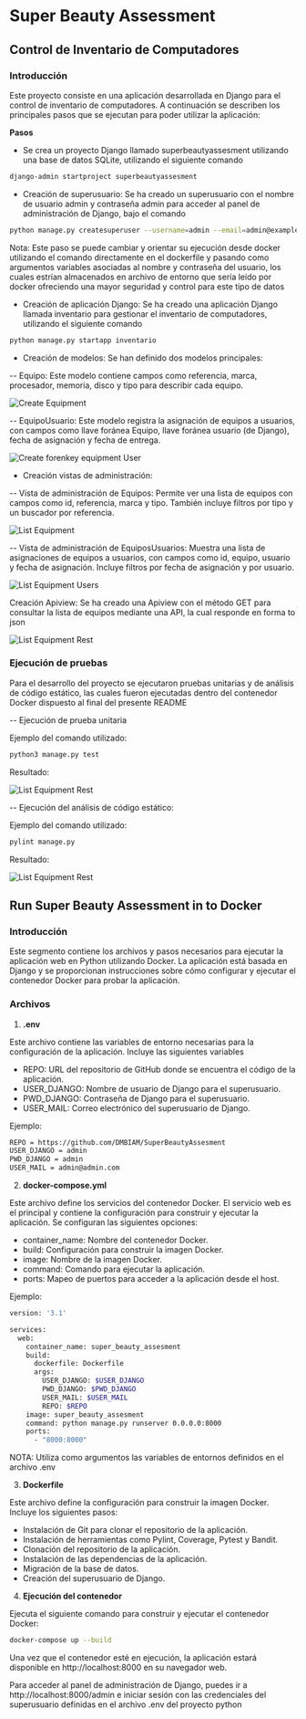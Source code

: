 # Super Beauty Assessment

## Control de Inventario de Computadores

### Introducción

Este proyecto consiste en una aplicación desarrollada en Django para el control de inventario de computadores. A continuación se describen los principales pasos que se ejecutan para poder utilizar la aplicación:

**Pasos**
- Se crea un proyecto Django llamado superbeautyassesment utilizando una base de datos SQLite, utilizando el siguiente comando

```bash
django-admin startproject superbeautyassesment
```
- Creación de superusuario: Se ha creado un superusuario con el nombre de usuario admin y contraseña admin para acceder al panel de administración de Django, bajo el comando 

```bash
python manage.py createsuperuser --username=admin --email=admin@example.com
```

Nota: Este paso se puede cambiar y orientar su ejecución desde docker utilizando el comando directamente en el dockerfile y pasando como argumentos variables asociadas al nombre y contraseña del usuario, los cuales estrían almacenados en archivo de entorno que sería leído por docker ofreciendo una mayor seguridad y control para este tipo de datos

- Creación de aplicación Django: Se ha creado una aplicación Django llamada inventario para gestionar el inventario de computadores, utilizando el siguiente comando

```bash
python manage.py startapp inventario
```

- Creación de modelos: Se han definido dos modelos principales:

-- Equipo: Este modelo contiene campos como referencia, marca, procesador, memoria, disco y tipo para describir cada equipo.

![Create Equipment](https://github.com/DMBIAM/SuperBeautyAssesment/blob/main/pic-evidence/add_equipment.png)

-- EquipoUsuario: Este modelo registra la asignación de equipos a usuarios, con campos como llave foránea Equipo, llave foránea usuario (de Django), fecha de asignación y fecha de entrega.

![Create forenkey equipment User](https://github.com/DMBIAM/SuperBeautyAssesment/blob/main/pic-evidence/add_equipment_user.png)

- Creación vistas de administración:

-- Vista de administración de Equipos: Permite ver una lista de equipos con campos como id, referencia, marca y tipo. También incluye filtros por tipo y un buscador por referencia.

![List Equipment](https://github.com/DMBIAM/SuperBeautyAssesment/blob/main/pic-evidence/list_equipment.png)

-- Vista de administración de EquiposUsuarios: Muestra una lista de asignaciones de equipos a usuarios, con campos como id, equipo, usuario y fecha de asignación. Incluye filtros por fecha de asignación y por usuario.

![List Equipment Users](https://github.com/DMBIAM/SuperBeautyAssesment/blob/main/pic-evidence/list_equipment_user.png)

Creación Apiview: Se ha creado una Apiview con el método GET para consultar la lista de equipos mediante una API, la cual responde en forma to json 

![List Equipment Rest](https://github.com/DMBIAM/SuperBeautyAssesment/blob/main/pic-evidence/rest_get_equipment.png)

### Ejecución de pruebas

Para el desarrollo del proyecto se ejecutaron pruebas unitarias y de análisis de código estático, las cuales fueron ejecutadas dentro del contenedor Docker dispuesto al final del presente README


-- Ejecución de prueba unitaria 

Ejemplo del comando utilizado:

```bash
python3 manage.py test
```
Resultado:

![List Equipment Rest](https://github.com/DMBIAM/SuperBeautyAssesment/blob/main/pic-evidence/test_python.png)

-- Ejecución del análisis de código estático:

Ejemplo del comando utilizado:

```bash
pylint manage.py
```
Resultado:

![List Equipment Rest](https://github.com/DMBIAM/SuperBeautyAssesment/blob/main/pic-evidence/static_code_analyser.png)


## Run Super Beauty Assessment in to Docker

### Introducción

Este segmento  contiene los archivos y pasos necesarios para ejecutar la aplicación web en Python utilizando Docker. La aplicación está basada en Django y se proporcionan instrucciones sobre cómo configurar y ejecutar el contenedor Docker para probar la aplicación.


### Archivos

1. **.env** 

Este archivo contiene las variables de entorno necesarias para la configuración de la aplicación. Incluye las siguientes variables

- REPO: URL del repositorio de GitHub donde se encuentra el código de la aplicación.
- USER_DJANGO: Nombre de usuario de Django para el superusuario.
- PWD_DJANGO: Contraseña de Django para el superusuario.
- USER_MAIL: Correo electrónico del superusuario de Django.

Ejemplo:

```bash
REPO = https://github.com/DMBIAM/SuperBeautyAssesment
USER_DJANGO = admin
PWD_DJANGO = admin
USER_MAIL = admin@admin.com
```


2. **docker-compose.yml**

Este archivo define los servicios del contenedor Docker. El servicio web es el principal y contiene la configuración para construir y ejecutar la aplicación. Se configuran las siguientes opciones:

- container_name: Nombre del contenedor Docker.
- build: Configuración para construir la imagen Docker.
- image: Nombre de la imagen Docker.
- command: Comando para ejecutar la aplicación.
- ports: Mapeo de puertos para acceder a la aplicación desde el host.


Ejemplo:

```bash
version: '3.1'

services:
  web:
    container_name: super_beauty_assesment
    build:
      dockerfile: Dockerfile
      args:
        USER_DJANGO: $USER_DJANGO
        PWD_DJANGO: $PWD_DJANGO
        USER_MAIL: $USER_MAIL
        REPO: $REPO
    image: super_beauty_assesment
    command: python manage.py runserver 0.0.0.0:8000
    ports:
      - "8000:8000"
```

NOTA: Utiliza como argumentos las variables de entornos definidos en el archivo .env

3. **Dockerfile**

Este archivo define la configuración para construir la imagen Docker. Incluye los siguientes pasos:

- Instalación de Git para clonar el repositorio de la aplicación.
- Instalación de herramientas como Pylint, Coverage, Pytest y Bandit.
- Clonación del repositorio de la aplicación.
- Instalación de las dependencias de la aplicación.
- Migración de la base de datos.
- Creación del superusuario de Django.


4. **Ejecución del contenedor**

Ejecuta el siguiente comando para construir y ejecutar el contenedor Docker:

```bash
docker-compose up --build
```

Una vez que el contenedor esté en ejecución, la aplicación estará disponible en http://localhost:8000 en su navegador web.

Para acceder al panel de administración de Django, puedes ir a http://localhost:8000/admin e iniciar sesión con las credenciales del superusuario definidas en el archivo .env del proyecto python
